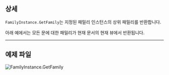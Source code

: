 ## 상세
`FamilyInstance.GetFamily`는 지정된 패밀리 인스턴스의 상위 패밀리를 반환합니다.

아래 예에서는 모든 문에 대한 패밀리가 현재 문서의 현재 뷰에서 반환됩니다.
___
## 예제 파일

![FamilyInstance.GetFamily](./Revit.Elements.FamilyInstance.GetFamily_img.jpg)
